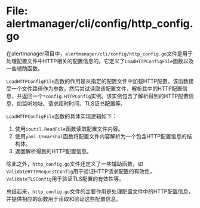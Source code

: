 # File: alertmanager/cli/config/http_config.go

在alertmanager项目中，`alertmanager/cli/config/http_config.go`文件是用于处理配置文件中HTTP相关的配置信息的。它定义了`LoadHTTPConfigFile`函数以及一些辅助函数。

`LoadHTTPConfigFile`函数的作用是从指定的配置文件中加载HTTP配置。该函数接受一个文件路径作为参数，然后尝试读取该配置文件，解析其中的HTTP配置信息，并返回一个`*config.HTTPConfig`实例。该实例包含了解析得到的HTTP配置信息，如监听地址、请求超时时间、TLS证书配置等。

`LoadHTTPConfigFile`函数的具体实现逻辑如下：
1. 使用`ioutil.ReadFile`函数读取配置文件内容。
2. 使用`yaml.Unmarshal`函数将配置文件内容解析为一个包含HTTP配置信息的结构体。
3. 返回解析得到的HTTP配置信息。

除此之外，`http_config.go`文件还定义了一些辅助函数，如`ValidateHTTPRequestConfig`用于验证HTTP请求配置的有效性，`ValidateTLSConfig`用于验证TLS配置的有效性等。

总结起来，`http_config.go`文件的主要作用是处理配置文件中的HTTP配置信息，并提供相应的函数用于读取和验证这些配置信息。


